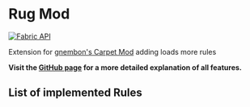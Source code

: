 # Rug Mod

[![Fabric API](https://raw.githubusercontent.com/RubixDev/Rug/1.17/fabric-api.png)](https://modrinth.com/mod/fabric-api)

Extension for [gnembon's Carpet Mod](https://github.com/gnembon/fabric-carpet) adding loads more rules

**Visit the [GitHub page](https://github.com/RubixDev/Rug) for a more detailed explanation of all features.**

## List of implemented Rules

